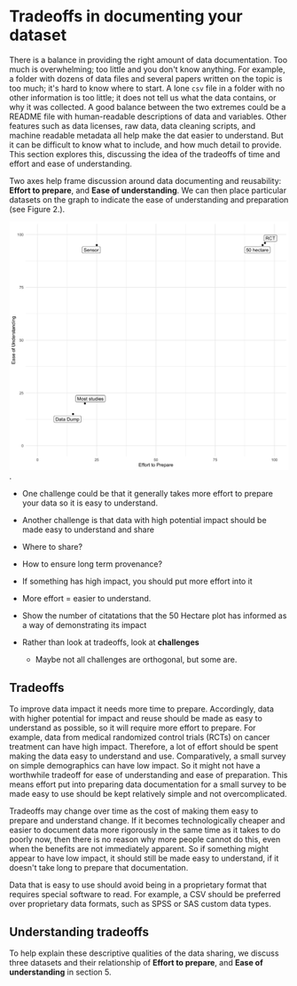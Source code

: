 

# Tradeoffs in documenting your dataset

There is a balance in providing the right amount of data documentation. Too much is overwhelming; too little and you don't know anything. For example, a folder with dozens of data files and several papers written on the topic is too much; it's hard to know where to start. A lone `csv` file in a folder with no other information is too little; it does not tell us what the data contains, or why it was collected. A good balance between the two extremes could be a README file with human-readable descriptions of data and variables. Other features such as data licenses, raw data, data cleaning scripts, and machine readable metadata all help make the dat easier to understand. But it can be difficult to know what to include, and how much detail to provide. This section explores this, discussing the idea of the tradeoffs of time and effort and ease of understanding.

Two axes help frame discussion around data documenting and reusability: **Effort to prepare**, and **Ease of understanding**. We can then place particular datasets on the graph to indicate the ease of understanding and preparation (see Figure 2.).

![An illustration of the continuum from only data, to data + readme + machine readable code + full instruction set](figures/fig-effort-understanding.png).

* One challenge could be that it generally takes more effort to prepare your data so it is easy to understand.
* Another challenge is that data with high potential impact should be made easy to understand and share
* Where to share?
* How to ensure long term provenance?

* If something has high impact, you should put more effort into it
* More effort  = easier to understand.

* Show the number of citatations that the 50 Hectare plot has informed as a way of demonstrating its impact

* Rather than look at tradeoffs, look at **challenges**
    * Maybe not all challenges are orthogonal, but some are.


## Tradeoffs

To improve data impact it needs more time to prepare. Accordingly, data with higher potential for impact and reuse should be made as easy to understand as possible, so it will require more effort to prepare. For example, data from medical randomized control trials (RCTs) on cancer treatment can have high impact. Therefore, a lot of effort should be spent making the data easy to understand and use. Comparatively, a small survey on simple demographics can have low impact. So it might not have a worthwhile tradeoff for ease of understanding and ease of preparation. This means effort put into preparing data documentation for a small survey to be made easy to use should be kept relatively simple and not overcomplicated.

Tradeoffs may change over time as the cost of making them easy to prepare and understand change. If it becomes technologically cheaper and easier to document data more rigorously in the same time as it takes to do poorly now, then there is no reason why more people cannot do this, even when the benefits are not immediately apparent. So if something might appear to have low impact, it should still be made easy to understand, if it doesn't take long to prepare that documentation.

Data that is easy to use should avoid being in a proprietary format that requires special software to read. For example, a CSV should be preferred over proprietary data formats, such as SPSS or SAS custom data types.

## Understanding tradeoffs

To help explain these descriptive qualities of the data sharing, we discuss three datasets and their relationship of **Effort to prepare**, and **Ease of understanding** in section 5.
